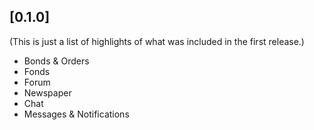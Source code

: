 ## [0.1.0]
  (This is just a list of highlights of what was included in the first
   release.)
  
   - Bonds & Orders
   - Fonds
   - Forum
   - Newspaper
   - Chat
   - Messages & Notifications
